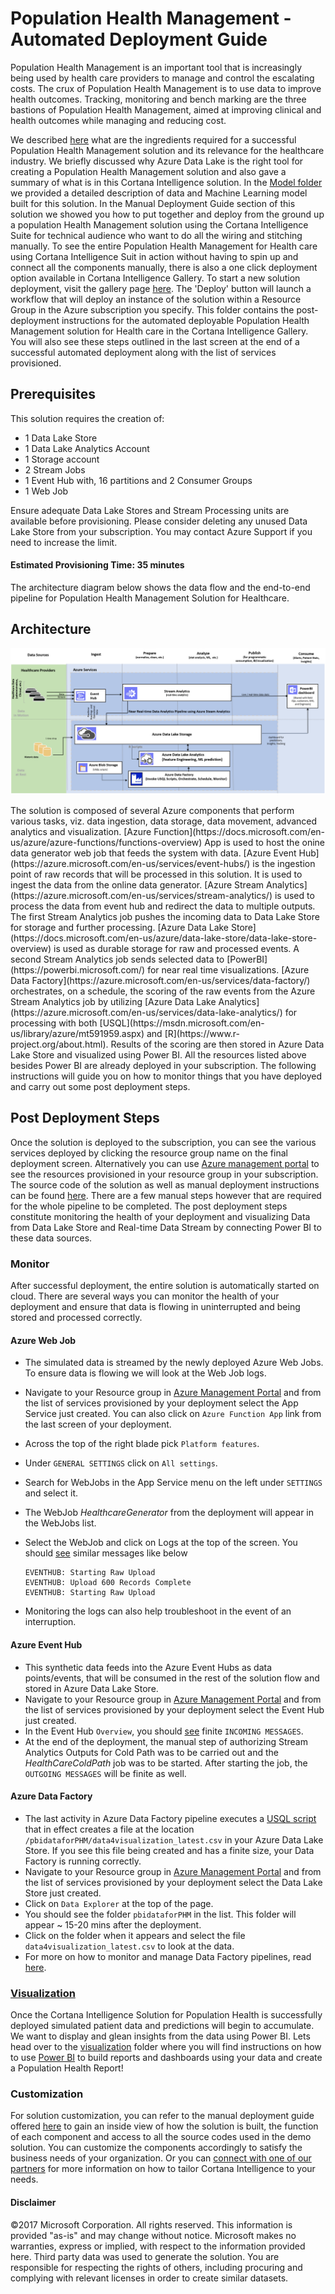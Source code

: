 # Population Health Management - Automated Deployment Guide  

<Guide type="PostDeploymentGuidance" url="https://github.com/Azure/cortana-intelligence-population-health-management/blob/master/Azure%20Data%20Lake/AutomatedDeploymentGuide/README.md"/>


<Guide type="Summary">
Population Health Management is an important tool that is increasingly being used by health care providers to manage and control the escalating costs. The crux of Population Health Management is to use data to improve health outcomes. Tracking, monitoring and bench marking are the three bastions of Population Health Management, aimed at improving clinical and health outcomes while managing and reducing cost.


We described [here](../ManualDeploymentGuide/README.md) what are the ingredients required for a successful Population Health Management solution and its relevance for the healthcare industry. We briefly discussed why Azure Data Lake is the right tool for creating a Population Health Management solution and also gave a summary of what is in this Cortana Intelligence solution. In the [Model folder](../ManualDeploymentGuide/Model/) we provided a detailed description of data and Machine Learning model built for this solution. In the Manual Deployment Guide section of this solution we showed you how to put together and deploy from the ground up a population Health Management solution using the Cortana Intelligence Suite for technical audience who want to do all the wiring and stitching manually. To see the entire Population Health Management for Health care using Cortana Intelligence Suit in action without having to spin up and connect all the components manually, there is also a one click deployment option available in Cortana Intelligence Gallery. To start a new solution deployment, visit the gallery page [here](https://gallery.cortanaintelligence.com/). The 'Deploy' button will launch a workflow that will deploy an instance of the solution within a Resource Group in the Azure subscription you specify. This folder contains the post-deployment instructions for the automated deployable Population Health Management solution for Health care in the Cortana Intelligence Gallery. You will also see these steps outlined in the last screen at the end of a successful automated deployment along with the list of services provisioned. 

</Guide>

## Prerequisites
<Guide type="Prerequisites">

This solution requires the creation of:

* 1 Data Lake Store
* 1 Data Lake Analytics Account
* 1 Storage account
* 2 Stream Jobs 
* 1 Event Hub with, 16 partitions and 2 Consumer Groups
* 1 Web Job 
	
Ensure adequate Data Lake Stores and Stream Processing units are available before provisioning. Please consider deleting any unused Data Lake Store from your subscription. You may contact Azure Support if you need to increase the limit.

</Guide>

#### Estimated Provisioning Time: <Guide type="EstimatedTime">35 minutes</Guide>

The architecture diagram below shows the data flow and the end-to-end pipeline for Population Health Management Solution for Healthcare.


## Architecture
![Solution Diagram Picture](../ManualDeploymentGuide/media/PHMarchitecture.PNG?raw=true)

<Guide type="Description">
The solution is composed of several Azure components that perform various tasks, viz. data ingestion, data storage, data movement, advanced analytics and visualization. [Azure Function](https://docs.microsoft.com/en-us/azure/azure-functions/functions-overview) App is used to host the onine data generator web job that feeds the system with data. [Azure Event Hub](https://azure.microsoft.com/en-us/services/event-hubs/) is the ingestion point of raw records that will be processed in this solution. It is used to ingest the data from the online data generator. [Azure Stream Analytics](https://azure.microsoft.com/en-us/services/stream-analytics/) is used to process the data from event hub and redirect the data to multiple outputs. The first Stream Analytics job pushes the incoming data to Data Lake Store for storage and further processing. [Azure Data Lake Store](https://docs.microsoft.com/en-us/azure/data-lake-store/data-lake-store-overview) is used as durable storage for raw and processed events. A second Stream Analytics job sends selected data to [PowerBI](https://powerbi.microsoft.com/) for near real time visualizations. [Azure Data Factory](https://azure.microsoft.com/en-us/services/data-factory/) orchestrates, on a schedule, the scoring of the raw events from the Azure Stream Analytics job
 by utilizing [Azure Data Lake Analytics](https://azure.microsoft.com/en-us/services/data-lake-analytics/) for processing with both [USQL](https://msdn.microsoft.com/en-us/library/azure/mt591959.aspx) and [R](https://www.r-project.org/about.html). Results of the scoring are then stored in Azure Data Lake Store and visualized using Power BI. All the resources listed above besides Power BI are already deployed in your subscription. The following instructions will guide you on how to monitor things that you have deployed and carry out some post deployment steps.

</Guide>



## Post Deployment Steps
  Once the solution is deployed to the subscription, you can see the various services deployed by clicking the resource group name on the final deployment screen. Alternatively you can use [Azure management portal](https://portal.azure.com/) to see the resources provisioned in your resource group in your subscription. The source code of the solution as well as manual deployment instructions can be found [here](../ManualDeploymentGuide/). There are a few manual steps however that are required for the whole pipeline to be completed. The post deployment steps constitute monitoring the health of your deployment and visualizing Data from Data Lake Store and Real-time Data Stream by connecting Power BI to these data sources.
 
### Monitor
  After successful deployment, the entire solution is automatically started on cloud. There are several ways you can monitor the health of your deployment and ensure that data is flowing in uninterrupted and being stored and processed correctly. 

#### Azure Web Job  
  - The simulated data is streamed by the newly deployed Azure Web Jobs. To ensure data is flowing we will look at the Web Job logs. 
   - Navigate to your Resource group in [Azure Management Portal](https://portal.azure.com/) and from the list of services provisioned by your deployment select the App Service just created. You can also click on `Azure Function App` link from the last screen of your deployment.
   - Across the top of the right blade pick `Platform features`.
   - Under `GENERAL SETTINGS` click on `All settings`.
   - Search for WebJobs in the App Service menu on the left under `SETTINGS` and select it. 
   - The WebJob *HealthcareGenerator* from the deployment will appear in the WebJobs list.
   
- Select the WebJob and click on Logs at the top of the screen. You should [see](../ManualDeploymentGuide/media/webjob2.PNG?raw=true) similar messages like below   
   ```
   EVENTHUB: Starting Raw Upload  
   EVENTHUB: Upload 600 Records Complete  
   EVENTHUB: Starting Raw Upload  
   ```
   
- Monitoring the logs can also help troubleshoot in the event of an interruption.

#### Azure Event Hub  
  - This synthetic data feeds into the Azure Event Hubs as data points/events, that will be consumed in the rest of the solution flow and stored in Azure Data Lake Store. 
   - Navigate to your Resource group in [Azure Management Portal](https://portal.azure.com/) and from the list of services provisioned by your deployment select the Event Hub just created.
   - In the Event Hub `Overview`, you should [see](../ManualDeploymentGuide/media/datageneratorstarted.PNG?raw=true) finite `INCOMING MESSAGES`.
   - At the end of the deployment, the manual step of authorizing Stream Analytics Outputs for Cold Path was to be carried out and the *HealthCareColdPath* job was to be started. After starting the job, the `OUTGOING MESSAGES` will be finite as well.
   
 
#### Azure Data Factory  
  - The last activity in Azure Data Factory pipeline executes a [USQL script](../ManualDeploymentGuide/scripts/datafactory/scripts_blob/hcadfstreamappend.usql) that in effect creates a file at the location `/pbidataforPHM/data4visualization_latest.csv` in your Azure Data Lake Store. If you see this file being created and has a finite size, your Data Factory is running correctly.
   - Navigate to your Resource group in [Azure Management Portal](https://portal.azure.com/) and from the list of services provisioned by your deployment select the Data Lake Store just created.
   - Click on `Data Explorer` at the top of the page.
   - You should see the folder `pbidataforPHM` in the list. This folder will appear ~ 15-20 mins after the deployment.
   - Click on the folder when it appears and select the file `data4visualization_latest.csv` to look at the data.
   - For more on how to monitor and manage Data Factory pipelines, read [here](https://docs.microsoft.com/en-us/azure/data-factory/data-factory-monitor-manage-pipelines).
   

### [Visualization](../ManualDeploymentGuide/Visualization)

 Once the Cortana Intelligence Solution for Population Health is successfully deployed simulated patient data and predictions will begin to accumulate. We want to display and glean insights from the data using Power BI. Lets head over to the [visualization](../ManualDeploymentGuide/Visualization) folder where you will find instructions on how to use [Power BI](https://powerbi.microsoft.com/) to build reports and dashboards using your data and create a Population Health Report! 

### Customization

For solution customization, you can refer to the manual deployment guide offered [here](../ManualDeploymentGuide/) to gain an inside view of how the solution is built, the function of each component and access to all the source codes used in the demo solution. You can customize the components accordingly to satisfy the business needs of your organization. Or you can [connect with one of our partners](https://appsource.microsoft.com/en-us/product/cortana-intelligence/microsoft-cortana-intelligence.quality-assurance-for-manufacturing?tab=Partners) for more information on how to tailor Cortana Intelligence to your needs.


#### Disclaimer

©2017 Microsoft Corporation. All rights reserved.  This information is provided "as-is" and may change without notice. Microsoft makes no warranties, express or implied, with respect to the information provided here.  Third party data was used to generate the solution.  You are responsible for respecting the rights of others, including procuring and complying with relevant licenses in order to create similar datasets.